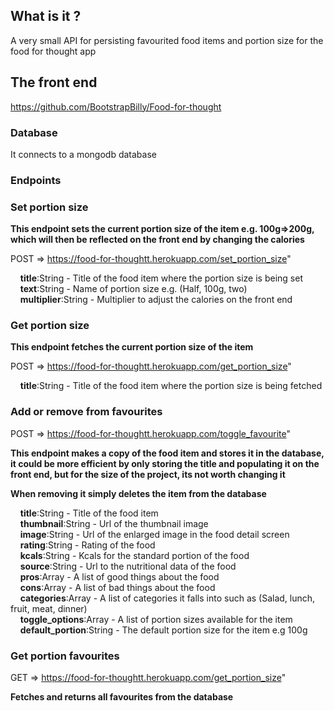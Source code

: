 ## What is it ?

A very small API for persisting favourited food items and portion size for the food for thought app

## The front end

https://github.com/BootstrapBilly/Food-for-thought

### Database

It connects to a mongodb database

### Endpoints

### Set portion size

**This endpoint sets the current portion size of the item e.g. 100g=>200g, which will then be reflected on the front end by changing the calories**

POST => https://food-for-thoughtt.herokuapp.com/set_portion_size" 

&nbsp;&nbsp;&nbsp; **title**:String - Title of the food item where the portion size is being set<br/>
&nbsp;&nbsp;&nbsp; **text**:String - Name of portion size e.g. (Half, 100g, two)<br/>
&nbsp;&nbsp;&nbsp; **multiplier**:String - Multiplier to adjust the calories on the front end<br/>

### Get portion size

**This endpoint fetches the current portion size of the item**

POST => https://food-for-thoughtt.herokuapp.com/get_portion_size" 

&nbsp;&nbsp;&nbsp; **title**:String - Title of the food item where the portion size is being fetched

### Add or remove from favourites

POST => https://food-for-thoughtt.herokuapp.com/toggle_favourite" 

**This endpoint makes a copy of the food item and stores it in the database, it could be more efficient by only storing the title and populating it on the front end, but for the size of the project, its not worth changing it**

**When removing it simply deletes the item from the database**

&nbsp;&nbsp;&nbsp; **title**:String - Title of the food item<br/>
&nbsp;&nbsp;&nbsp; **thumbnail**:String - Url of the thumbnail image<br/>
&nbsp;&nbsp;&nbsp; **image**:String - Url of the enlarged image in the food detail screen<br/>
&nbsp;&nbsp;&nbsp; **rating**:String - Rating of the food<br/>
&nbsp;&nbsp;&nbsp; **kcals**:String - Kcals for the standard portion of the food<br/>
&nbsp;&nbsp;&nbsp; **source**:String - Url to the nutritional data of the food<br/>
&nbsp;&nbsp;&nbsp; **pros**:Array - A list of good things about the food<br/>
&nbsp;&nbsp;&nbsp; **cons**:Array - A list of bad things about the food<br/>
&nbsp;&nbsp;&nbsp; **categories**:Array - A list of categories it falls into such as (Salad, lunch, fruit, meat, dinner)<br/>
&nbsp;&nbsp;&nbsp; **toggle_options**:Array - A list of portion sizes available for the item<br/>
&nbsp;&nbsp;&nbsp; **default_portion**:String - The default portion size for the item e.g 100g<br/>

### Get portion favourites

GET => https://food-for-thoughtt.herokuapp.com/get_portion_size" 

**Fetches and returns all favourites from the database**




